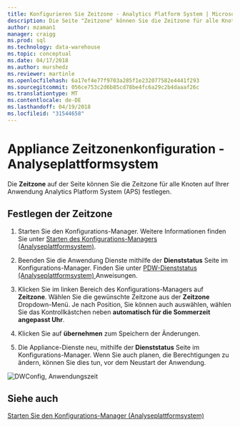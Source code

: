 ```yaml
---
title: Konfigurieren Sie Zeitzone - Analytics Platform System | Microsoft Docs
description: Die Seite "Zeitzone" können Sie die Zeitzone für alle Knoten auf Ihrer Anwendung Analytics Platform System (APS) festlegen.
author: mzaman1
manager: craigg
ms.prod: sql
ms.technology: data-warehouse
ms.topic: conceptual
ms.date: 04/17/2018
ms.author: murshedz
ms.reviewer: martinle
ms.openlocfilehash: 6a17ef4e77f9703a285f1e232077582e4441f293
ms.sourcegitcommit: 056ce753c2d6b85cd78be4fc6a29c2b4daaaf26c
ms.translationtype: MT
ms.contentlocale: de-DE
ms.lasthandoff: 04/19/2018
ms.locfileid: "31544658"
---
```

# <a name="appliance-time-zone-configuration---analytics-platform-system"></a>Appliance Zeitzonenkonfiguration - Analyseplattformsystem
Die **Zeitzone** auf der Seite können Sie die Zeitzone für alle Knoten auf Ihrer Anwendung Analytics Platform System (APS) festlegen.  
  
## <a name="to-set-the-time-zone"></a>Festlegen der Zeitzone  
  
1.  Starten Sie den Konfigurations-Manager. Weitere Informationen finden Sie unter [Starten des Konfigurations-Managers &#40;Analyseplattformsystem&#41;](launch-the-configuration-manager.md).  
  
2.  Beenden Sie die Anwendung Dienste mithilfe der **Dienststatus** Seite im Konfigurations-Manager. Finden Sie unter [PDW-Dienststatus &#40;Analyseplattformsystem&#41; ](pdw-services-status.md) Anweisungen.  
  
3.  Klicken Sie im linken Bereich des Konfigurations-Managers auf **Zeitzone**. Wählen Sie die gewünschte Zeitzone aus der **Zeitzone** Dropdown-Menü. Je nach Position, Sie können auch auswählen, wählen Sie das Kontrollkästchen neben **automatisch für die Sommerzeit angepasst Uhr**.  
  
4.  Klicken Sie auf **übernehmen** zum Speichern der Änderungen.  
  
5.  Die Appliance-Dienste neu, mithilfe der **Dienststatus** Seite im Konfigurations-Manager. Wenn Sie auch planen, die Berechtigungen zu ändern, können Sie dies tun, vor dem Neustart der Anwendung.  
  
![DWConfig, Anwendungszeit](./media/appliance-time-zone-configuration/SQL_Server_PDW_DWConfig_ApplTopTime.png "SQL_Server_PDW_DWConfig_ApplTopTime")  
  
## <a name="see-also"></a>Siehe auch  
[Starten Sie den Konfigurations-Manager &#40;Analyseplattformsystem&#41;](launch-the-configuration-manager.md)  
  

